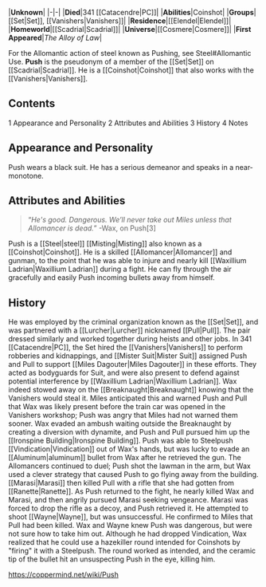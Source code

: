 |**Unknown**|
|-|-|
|**Died**|341 [[Catacendre\|PC]]|
|**Abilities**|Coinshot|
|**Groups**|[[Set\|Set]], [[Vanishers\|Vanishers]]|
|**Residence**|[[Elendel\|Elendel]]|
|**Homeworld**|[[Scadrial\|Scadrial]]|
|**Universe**|[[Cosmere\|Cosmere]]|
|**First Appeared**|*The Alloy of Law*|

For the Allomantic action of steel known as Pushing, see Steel#Allomantic Use.
**Push** is the pseudonym of a member of the [[Set\|Set]] on [[Scadrial\|Scadrial]]. He is a [[Coinshot\|Coinshot]] that also works with the [[Vanishers\|Vanishers]].

## Contents

1 Appearance and Personality
2 Attributes and Abilities
3 History
4 Notes


## Appearance and Personality
Push wears a black suit. He has a serious demeanor and speaks in a near-monotone.

## Attributes and Abilities
>“*He's good. Dangerous. We’ll never take out Miles unless that Allomancer is dead.*”
\-Wax, on Push[3]


Push is a [[Steel\|steel]] [[Misting\|Misting]] also known as a [[Coinshot\|Coinshot]]. He is a skilled [[Allomancer\|Allomancer]] and gunman, to the point that he was able to injure and nearly kill [[Waxillium Ladrian\|Waxillium Ladrian]] during a fight. He can fly through the air gracefully and easily Push incoming bullets away from himself.

## History
He was employed by the criminal organization known as the [[Set\|Set]], and was partnered with a [[Lurcher\|Lurcher]] nicknamed [[Pull\|Pull]]. The pair dressed similarly and worked together during heists and other jobs.
In 341 [[Catacendre\|PC]], the Set hired the [[Vanishers\|Vanishers]] to perform robberies and kidnappings, and [[Mister Suit\|Mister Suit]] assigned Push and Pull to support [[Miles Dagouter\|Miles Dagouter]] in these efforts. They acted as bodyguards for Suit, and were also present to defend against potential interference by [[Waxillium Ladrian\|Waxillium Ladrian]].
Wax indeed stowed away on the [[Breaknaught\|Breaknaught]] knowing that the Vanishers would steal it. Miles anticipated this and warned Push and Pull that Wax was likely present before the train car was opened in the Vanishers workshop; Push was angry that Miles had not warned them sooner. Wax evaded an ambush waiting outside the Breaknaught by creating a diversion with dynamite, and Push and Pull pursued him up the [[Ironspine Building\|Ironspine Building]]. Push was able to Steelpush [[Vindication\|Vindication]] out of Wax's hands, but was lucky to evade an [[Aluminum\|aluminum]] bullet from Wax after he retrieved the gun. The Allomancers continued to duel; Push shot the lawman in the arm, but Wax used a clever strategy that caused Push to go flying away from the building.
[[Marasi\|Marasi]] then killed Pull with a rifle that she had gotten from [[Ranette\|Ranette]]. As Push returned to the fight, he nearly killed Wax and Marasi, and then angrily pursued Marasi seeking vengeance. Marasi was forced to drop the rifle as a decoy, and Push retrieved it. He attempted to shoot [[Wayne\|Wayne]], but was unsuccessful. He confirmed to Miles that Pull had been killed.
Wax and Wayne knew Push was dangerous, but were not sure how to take him out. Although he had dropped Vindication, Wax realized that he could use a hazekiller round intended for Coinshots by "firing" it with a Steelpush. The round worked as intended, and the ceramic tip of the bullet hit an unsuspecting Push in the eye, killing him.



https://coppermind.net/wiki/Push